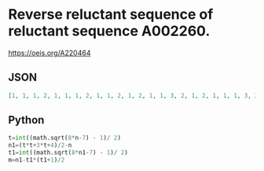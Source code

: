 # Reverse reluctant sequence of reluctant sequence A002260\.
https://oeis.org/A220464
## JSON
```JSON
[1, 1, 1, 2, 1, 1, 1, 2, 1, 1, 2, 1, 2, 1, 1, 3, 2, 1, 2, 1, 1, 1, 3, 2, 1, 2, 1, 1, 2, 1, 3, 2, 1, 2, 1, 1, 3, 2, 1, 3, 2, 1, 2, 1, 1, 4, 3, 2, 1, 3, 2, 1, 2, 1, 1, 1, 4, 3, 2, 1, 3, 2, 1, 2, 1, 1, 2, 1, 4, 3, 2, 1, 3, 2, 1, 2, 1, 1, 3, 2, 1, 4, 3, 2, 1, 3, 2, 1, 2, 1, 1, 4, 3, 2, 1, 4, 3, 2, 1, 3, 2, 1, 2, 1, 1, 5, 4, 3, 2, 1, 4, 3, 2, 1, 3, 2, 1, 2, 1, 1, 1, 5, 4, 3]
```
## Python
```Python
t=int((math.sqrt(8*n-7) - 1)/ 2)
n1=(t*t+3*t+4)/2-n
t1=int((math.sqrt(8*n1-7) - 1)/ 2)
m=n1-t1*(t1+1)/2
```
